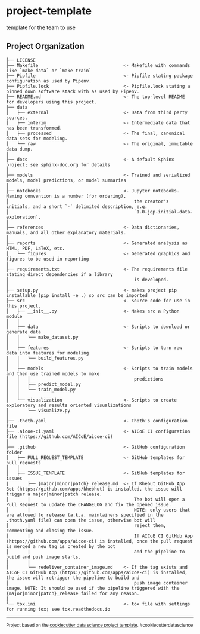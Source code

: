 project-template
==============================

template for the team to use

Project Organization
------------

    ├── LICENSE
    ├── Makefile                                <- Makefile with commands like `make data` or `make train`
    ├── Pipfile                                 <- Pipfile stating package configuration as used by Pipenv.
    ├── Pipfile.lock                            <- Pipfile.lock stating a pinned down software stack with as used by Pipenv.
    ├── README.md                               <- The top-level README for developers using this project.
    ├── data
    │   ├── external                            <- Data from third party sources.
    │   ├── interim                             <- Intermediate data that has been transformed.
    │   ├── processed                           <- The final, canonical data sets for modeling.
    │   └── raw                                 <- The original, immutable data dump.
    │
    ├── docs                                    <- A default Sphinx project; see sphinx-doc.org for details
    │
    ├── models                                  <- Trained and serialized models, model predictions, or model summaries
    │
    ├── notebooks                               <- Jupyter notebooks. Naming convention is a number (for ordering),
    │                                               the creator's initials, and a short `-` delimited description, e.g.
    │                                               `1.0-jqp-initial-data-exploration`.
    │
    ├── references                              <- Data dictionaries, manuals, and all other explanatory materials.
    │
    ├── reports                                 <- Generated analysis as HTML, PDF, LaTeX, etc.
    │   └── figures                             <- Generated graphics and figures to be used in reporting
    │
    ├── requirements.txt                        <- The requirements file stating direct dependencies if a library
    │                                               is developed.
    │
    ├── setup.py                                <- makes project pip installable (pip install -e .) so src can be imported
    ├── src                                     <- Source code for use in this project.
    │   ├── __init__.py                         <- Makes src a Python module
    │   │
    │   ├── data                                <- Scripts to download or generate data
    │   │   └── make_dataset.py
    │   │
    │   ├── features                            <- Scripts to turn raw data into features for modeling
    │   │   └── build_features.py
    │   │
    │   ├── models                              <- Scripts to train models and then use trained models to make
    │   │   │                                       predictions
    │   │   ├── predict_model.py
    │   │   └── train_model.py
    │   │
    │   └── visualization                       <- Scripts to create exploratory and results oriented visualizations
    │       └── visualize.py
    │
    ├── .thoth.yaml                             <- Thoth's configuration file
    ├── .aicoe-ci.yaml                          <- AICoE CI configuration file (https://github.com/AICoE/aicoe-ci)
    │
    ├── .github                                 <- GitHub configuration folder
    │   ├── PULL_REQUEST_TEMPLATE               <- GitHub templates for pull requests
    │   │
    │   ├── ISSUE_TEMPLATE                      <- GitHub templates for issues
    |       ├── {major|minor|patch}_release.md  <- If Khebut GitHub App Bot (https://github.com/apps/khebhut) is installed, the issue will trigger a major|minor|patch release.
    │       |                                       The bot will open a Pull Request to update the CHANGELOG and fix the opened issue.
    │       |                                       NOTE: only users that are allowed to release (a.k.a. maintainers specified in the .thoth.yaml file) can open the issue, otherwise bot will
    │       |                                       reject them, commenting and closing the issue.
    │       |                                       If AICoE CI GitHub App (https://github.com/apps/aicoe-ci) is installed, once the pull request is merged a new tag is created by the bot
    │       |                                       and the pipeline to build and push image starts.
    │       |
    |       └── redeliver_container_image.md    <- If the tag exists and AICoE CI GitHub App (https://github.com/apps/aicoe-ci) is installed, the issue will retrigger the pipeline to build and
    │                                               push image container image. NOTE: It should be used if the pipeline triggered with the {major|minor|patch}_release failed for any reason.
    |
    └── tox.ini                                 <- tox file with settings for running tox; see tox.readthedocs.io

--------

<p><small>Project based on the <a target="_blank" href="https://drivendata.github.io/cookiecutter-data-science/">cookiecutter data science project template</a>. #cookiecutterdatascience</small></p>
